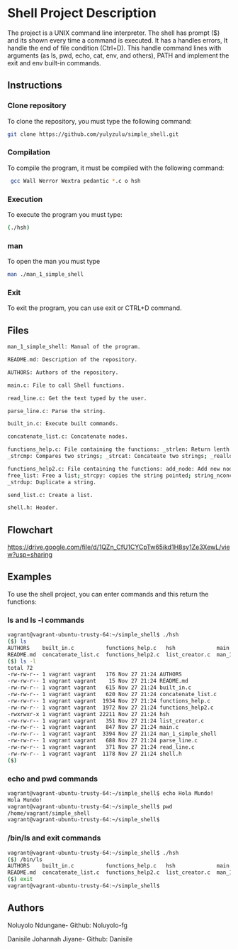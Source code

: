 # Shell Project Description

The project is a UNIX command line interpreter. The shell has prompt ($) and its shown every time a command is executed. It has a handles errors, It handle the end of file condition (Ctrl+D). This handle command lines with arguments (as ls, pwd, echo, cat, env, and others), PATH and implement the exit and env built-in commands. 

## Instructions

### Clone repository
To clone the repository, you must type the following command: 
```bash
git clone https://github.com/yulyzulu/simple_shell.git
```
### Compilation
To compile the program, it must be compiled with the following command: 
```bash
 gcc Wall Werror Wextra pedantic *.c o hsh
```
### Execution

To execute the program you must type:
```bash
(./hsh)
```
### man
To open the man you must type
```bash
man ./man_1_simple_shell
```

### Exit
To exit the program, you can use exit or CTRL+D command. 

## Files

```bash
man_1_simple_shell: Manual of the program.

README.md: Description of the repository.

AUTHORS: Authors of the repository.

main.c: File to call Shell functions.

read_line.c: Get the text typed by the user.

parse_line.c: Parse the string.

built_in.c: Execute built commands.

concatenate_list.c: Concatenate nodes.

functions_help.c: File containing the functions: _strlen: Return lenth to a string;
_strcmp: Compares two strings; _strcat: Concateate two strings; _realloc: reallocates a memory block

functions_help2.c: File containing the functions: add_node: Add new node at the beginning of a list;
free_list: Free a list;_strcpy: copies the string pointed; string_nconcat: Concatenates two strings; 
_strdup: Duplicate a string.

send_list.c: Create a list.

shell.h: Header.

```
## Flowchart
https://drive.google.com/file/d/1QZn_CfU1CYCpTw65ikd1H8sy1Ze3XewL/view?usp=sharing
## Examples

To use the shell project, you can enter commands and this return the functions:

### ls and ls -l commands
```bash
vagrant@vagrant-ubuntu-trusty-64:~/simple_shell$ ./hsh
($) ls
AUTHORS    built_in.c          functions_help.c   hsh             main.c              parse_line.c  shell.h
README.md  concatenate_list.c  functions_help2.c  list_creator.c  man_1_simple_shell  read_line.c
($) ls -l
total 72
-rw-rw-r-- 1 vagrant vagrant   176 Nov 27 21:24 AUTHORS
-rw-rw-r-- 1 vagrant vagrant    15 Nov 27 21:24 README.md
-rw-rw-r-- 1 vagrant vagrant   615 Nov 27 21:24 built_in.c
-rw-rw-r-- 1 vagrant vagrant   620 Nov 27 21:24 concatenate_list.c
-rw-rw-r-- 1 vagrant vagrant  1934 Nov 27 21:24 functions_help.c
-rw-rw-r-- 1 vagrant vagrant  1972 Nov 27 21:24 functions_help2.c
-rwxrwxr-x 1 vagrant vagrant 22211 Nov 27 21:24 hsh
-rw-rw-r-- 1 vagrant vagrant   351 Nov 27 21:24 list_creator.c
-rw-rw-r-- 1 vagrant vagrant   847 Nov 27 21:24 main.c
-rw-rw-r-- 1 vagrant vagrant  3394 Nov 27 21:24 man_1_simple_shell
-rw-rw-r-- 1 vagrant vagrant   688 Nov 27 21:24 parse_line.c
-rw-rw-r-- 1 vagrant vagrant   371 Nov 27 21:24 read_line.c
-rw-rw-r-- 1 vagrant vagrant  1178 Nov 27 21:24 shell.h
($)

```

### echo and pwd commands

```bash
vagrant@vagrant-ubuntu-trusty-64:~/simple_shell$ echo Hola Mundo!
Hola Mundo!
vagrant@vagrant-ubuntu-trusty-64:~/simple_shell$ pwd
/home/vagrant/simple_shell
vagrant@vagrant-ubuntu-trusty-64:~/simple_shell$
```

### /bin/ls and exit commands
```bash
vagrant@vagrant-ubuntu-trusty-64:~/simple_shell$ ./hsh
($) /bin/ls
AUTHORS    built_in.c          functions_help.c   hsh             main.c              parse_line.c  shell.h
README.md  concatenate_list.c  functions_help2.c  list_creator.c  man_1_simple_shell  read_line.c
($) exit
vagrant@vagrant-ubuntu-trusty-64:~/simple_shell$
```



## Authors
Noluyolo Ndungane- Github: Noluyolo-fg

Danisile Johannah Jiyane- Github: Danisile

